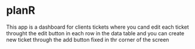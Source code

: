 # planR

This app is a dashboard for clients tickets where you cand edit each ticket throught the edit button in each row in the data table
and you can create new ticket through the add button fixed in thr corner of the screen
